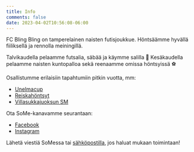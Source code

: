 ```yaml
---
title: Info
comments: false
date: 2023-04-02T10:56:08-06:00
---
```


FC Bling Bling on tamperelainen naisten futisjoukkue. Höntsäämme hyvällä fiiliksellä ja rennolla meiningillä.

Talvikaudella pelaamme futsalia, säbää ja käymme salilla 💪
Kesäkaudella pelaamme naisten kuntopalloa sekä reenaamme omissa höntsyissä ⚽️

Osallistumme erilaisiin tapahtumiin pitkin vuotta, mm:

* [Unelmacup](https://www.palloliitto.fi/kilpailut/turnaukset-ja-lopputurnaukset/unelma-cuppi/)
* [Reiskahöntsyt](https://reiskahontsy.fi/)
* [Villasukkajuoksun SM](https://villasukkajuoksunsm.fi/)

Ota SoMe-kanavamme seurantaan:

* [Facebook](https://www.facebook.com/fcblingbling)
* [Instagram](https://www.instagram.com/fcblingbling)

Lähetä viestiä SoMessa tai [sähköpostilla](mailto:fcblingbling@gmail.com), jos haluat mukaan toimintaan!

